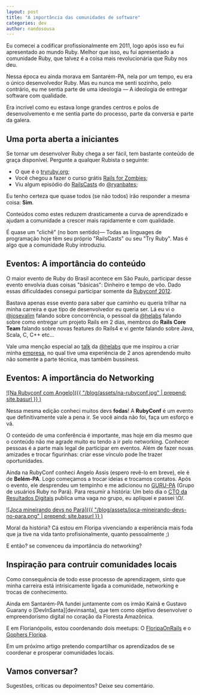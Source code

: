 ```yaml
---
layout: post
title: "A importância das comunidades de software"
categories: dev
author: nandosousa
---
```


Eu comecei a codificar profissionalmente em 2011, logo após isso eu fui
apresentado ao mundo Ruby. Melhor que isso, eu fui apresentado a comunidade
Ruby, que talvez é a coisa mais revolucionária que Ruby nos deu.

Nessa época eu ainda morava em Santarém-PA, nela por um tempo, eu era o único desenvolvedor
Ruby. Mas eu nunca me senti sozinho, pelo contrário, eu me sentia parte de uma
ideologia –– A ideologia de entregar software com qualidade.

Era incrível como eu estava longe grandes centros e polos de desenvolvemento e
me sentia parte do processo, parte da conversa e parte da galera.

## Uma porta aberta a iniciantes

Se tornar um desenvolver Ruby chega a ser fácil, tem bastante conteúdo de graça
disponível. Pergunte a qualquer Rubista o seguinte:

* O que é o [tryruby.org][try-ruby];
* Você chegou a fazer o curso grátis [Rails for Zombies][rails-for-zombies];
* Viu algum episódio do [RailsCasts][rails-casts] do [@ryanbates][ryanbates];

Eu tenho certeza que quase todos (se não todos) irão responder a mesma coisa:
__Sim__.

Conteúdos como estes reduzem drasticamente a curva de aprendizado e ajudam a
comunidade a crescer mais rapidamente e com qualidade.

É quase um "clichê" (no bom sentido)–– Todas as linguages de programação hoje
têm seu próprio "RailsCasts" ou seu "Try Ruby". Mas é algo que a comunidade
Ruby introduziu.

## Eventos: A importância do conteúdo

O maior evento de Ruby do Brasil acontece em São Paulo, participar desse evento
envolvia duas coisas "básicas": Dinheiro e tempo de vôo. Dado essas
dificuldades consegui participar somente da [Rubyconf 2012][rubyconf2012].

Bastava apenas esse evento para saber que caminho eu queria trilhar na minha
carreira e que tipo de desenvolvedor eu queria ser. Lá eu vi o [@josevalim][jose-valim] falando sobre concorrência, o
pessoal da [@helabs][helabs] falando sobre como entregar um projeto Rails em
2 dias, membros do __Rails Core Team__ falando sobre novas features do Rails4 e  vi gente falando sobre Java, Scala, C, C++ etc...

Vale uma menção especial ao [talk][helabs-talk] da [@helabs][helabs] que me
inspirou a criar minha [empresa](http://pixelbits.com.br), no qual tive uma
experiência de 2 anos aprendendo muito não somente a parte técnica, mas também
bussiness.

## Eventos: A importância do Networking
[![Na Rubyconf com Angelo]({{ "/blog/assets/na-rubyconf.jpg" | prepend: site.basurl }} )][fb-rubyconf]

Nessa mesma edição conheci muitos devs __fodas__! A __RubyConf__ é um evento
que definitivamente vale a pena ir. Se você ainda não foi, faça um esforço e vá.

O conteúdo de uma conferência é importante, mas hoje em dia mesmo que o
conteúdo não me agrade muito eu tendo a ir pelo networking. Conhecer pessoas é
a parte mais legal de participar em eventos. Além de fazer novas amizades e
trocar figurinhas: criar esse vínculo pode lhe trazer oportunidades.

Ainda na RubyConf conheci Angelo Assis (espero revê-lo em breve), ele é de __Belém-PA__. Logo começamos a
trocar ideias e trocamos contatos. Após o evento, ele desprendeu um tempinho e
me adicionou no [GURU-PA][guru-pa] (Grupo de usuários Ruby no Pará). Para resumir a
história: Um belo dia o [CTO da Resultados Digitais][cto-rd] publica uma vaga no grupo,
eu apliquei e passei \O/.

[![Joca mineirando devs no Pará]({{ "/blog/assets/joca-mineirando-devs-no-para.png" | prepend: site.basurl }} )][joca-guru]

Moral da história? Cá estou em Floripa vivenciando a experiência mais foda que
ja tive na vida tanto profisionalmente, quanto pessoalmente ;)


E então? se convenceu da importância do networking?

## Inspiração para contruir comunidades locais

Como consequência de todo esse processo de aprendizagem, sinto que minha
carreira está intrisicamente ligada a comunidade, networking e trocas de
conhecimento.

Ainda em Santarém-PA fundei juntamente com os irmão Kainã e Gustavo Guarany o
[DevInSanta][devinsanta], que tem como objetivo desenvolver o empreendorismo
digital no coração da Floresta Amazônica.

E em Florianópolis, estou coordenando dois meetups: O [FloripaOnRails][floripaonrails] e o [Gophers Floripa][gopherssc].

Em um próximo artigo pretendo compartilhar os aprendizados de se coordenar e
prosperar comunidades locais.

## Vamos conversar?
Sugestões, críticas ou depoimentos? Deixe seu comentário.


[try-ruby]:           http://tryruby.org
[rails-for-zombies]:  https://www.codeschool.com/courses/rails-for-zombies-redux
[rails-casts]:        http://railscasts.com
[ryanbates]:          http://twitter.com/ryanbates
[rubyconf]:           http://rubyconf.com.br
[rubyconf2012]:       https://www.eventials.com/locaweb/events/rubyconfbr2012/
[helabs-talk]:        https://www.eventials.com/locaweb/rafael-lima-startup-dev-como-entregar-um-software-em-2-dias-com-rails/
[email-do-joca]:      https://groups.google.com/forum/#!searchin/guru-pa/Bruno$20Ghisi/guru-pa/jGZ-4hZAVGc/UQKovO9fB3wJ
[jose-valim]:         https://twitter.com/josevalim
[helabs]:             https://twitter.com/helabs
[guru-pa]:            https://groups.google.com/forum/#!forum/guru-pa
[cto-rd]:             https://twitter.com/brunogh
[joca-guru]:          https://groups.google.com/forum/#!searchin/guru-pa/Bruno$20Ghisi/guru-pa/jGZ-4hZAVGc/UQKovO9fB3wJ
[fb-rubyconf]:        https://www.facebook.com/locaweb/photos/rpd.100000969973321/444158045627174/?type=3&theater
[floripaonrails]:     http://www.meetup.com/Floripa-on-Rails/
[Gopherssc]:          http://www.meetup.com/Floripa-Gophers/
